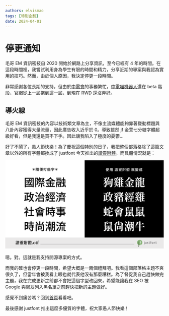 ```yaml
---
authors: elvismao
tags: [特別企劃]
date: 2024-04-01
---
```


# 停更通知

毛哥 EM 資訊密技自 2020 開始於網路上分享資訊，至今已經有 4 年的時間。在這段時間裡，我嘗試利用身為學生有限的時間和精力，分享近期的專案與我認為實用的技巧。然而，由於個人原因，我決定停更一段時間。

非常感謝各位長期的支持，但由於[中電會](https://scaict.org/)的事務繁忙，[中電喵機器人](https://github.com/SCAICT/SCAICT-uwu)還在 beta 階段，官網從上一屆拖到這一屆，到現在 RWD 還沒弄好。

## 導火線

毛哥 EM 資訊密技的內容以技術類文章為主，不像主流媒體能夠靠著聳動標題與八卦內容獲得大量流量，因此廣告收入近乎於 0。導致雖然 jf 金萱七分糖字體超級好看，但是我還是買不下手。因此讓我陷入了極度的憂鬱...

好了不鬧了，愚人節快樂！為了慶祝這個特別的日子，我把整個部落格除了這篇文章以外的所有字體都換成了 justfont 今天推出的[諧靈附體](https://github.com/justfont/AllPunType)。而具體情況就是：

![](https://raw.githubusercontent.com/justfont/AllPunType/main/assets/example1.png)

嗯。對。這就是我支持開源專案的方式。

而我的確也會停更一段時間，希望大概是一兩個禮拜吧。我看這個部落格主題不爽很久了，但當年會被我看上眼也就代表他沒有那麼糟糕。為了督促我自己趕快做完主題，我在完成更新之前都不會把這個字型改回來，希望能讓我在 SEO 被 Google 與網友列入黑名單之前趕快把新的主題做好。

感覺不到痛苦嗎？回到[首頁](/)看看吧。

最後感謝 justfont 推出這麼多優質的字體，祝大家愚人節快樂！
